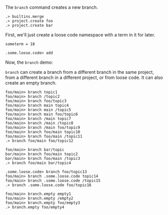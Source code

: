 The `branch` command creates a new branch.

```ucm:hide
.> builtins.merge
.> project.create foo
.> project.create bar
```

First, we'll just create a loose code namespace with a term in it for later.

```unison:hide
someterm = 18
```

```ucm
.some.loose.code> add
```

Now, the `branch` demo:

`branch` can create a branch from a different branch in the same project, from a different branch in a different
project, or from loose code. It can also create an empty branch.

```ucm
foo/main> branch topic1
foo/main> branch /topic2
foo/main> branch foo/topic3
foo/main> branch main topic4
foo/main> branch main /topic5
foo/main> branch main foo/topic6
foo/main> branch /main topic7
foo/main> branch /main /topic8
foo/main> branch /main foo/topic9
foo/main> branch foo/main topic10
foo/main> branch foo/main /topic11
.> branch foo/main foo/topic12

foo/main> branch bar/topic
bar/main> branch foo/main topic2
bar/main> branch foo/main /topic3
.> branch foo/main bar/topic4

.some.loose.code> branch foo/topic13
foo/main> branch .some.loose.code topic14
foo/main> branch .some.loose.code /topic15
.> branch .some.loose.code foo/topic16

foo/main> branch.empty empty1
foo/main> branch.empty /empty2
foo/main> branch.empty foo/empty3
.> branch.empty foo/empty4
```
